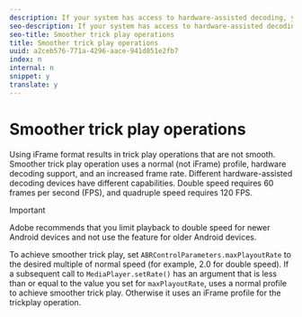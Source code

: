 ```yaml
---
description: If your system has access to hardware-assisted decoding, you can achieve smoother trick play than with the pure software implementation by using iFrame format.
seo-description: If your system has access to hardware-assisted decoding, you can achieve smoother trick play than with the pure software implementation by using iFrame format.
seo-title: Smoother trick play operations
title: Smoother trick play operations
uuid: a2ceb576-771a-4296-aace-941d851e2fb7
index: n
internal: n
snippet: y
translate: y
---
```


# Smoother trick play operations


<a id="section_3DBFD7A3D1C7453096D3D3885E786263"></a>

Using iFrame format results in trick play operations that are not smooth. Smoother trick play operation uses a normal (not iFrame) profile, hardware decoding support, and an increased frame rate. Different hardware-assisted decoding devices have different capabilities. Double speed requires 60 frames per second (FPS), and quadruple speed requires 120 FPS.

>[!IMPORTANT]
>
>Adobe recommends that you limit playback to double speed for newer Android devices and not use the feature for older Android devices.

To achieve smoother trick play, set `ABRControlParameters.maxPlayoutRate` to the desired multiple of normal speed (for example, 2.0 for double speed). If a subsequent call to `MediaPlayer.setRate()` has an argument that is less than or equal to the value you set for `maxPlayoutRate`,  <!-- PH element: phrases/primetime-sdk-name --> uses a normal profile to achieve smoother trick play. Otherwise it uses an iFrame profile for the trickplay operation.
